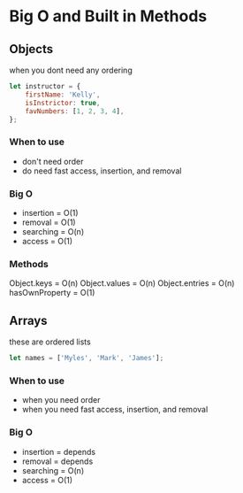 # Big O and Built in Methods

## Objects

when you dont need any ordering

```js
let instructor = {
	firstName: 'Kelly',
	isInstrictor: true,
	favNumbers: [1, 2, 3, 4],
};
```

### When to use

- don't need order
- do need fast access, insertion, and removal

### Big O

- insertion = O(1)
- removal = O(1)
- searching = O(n)
- access = O(1)

### Methods

Object.keys = O(n)
Object.values = O(n)
Object.entries = O(n)
hasOwnProperty = O(1)

## Arrays

these are ordered lists

```js
let names = ['Myles', 'Mark', 'James'];
```

### When to use

- when you need order
- when you need fast access, insertion, and removal

### Big O

- insertion = depends
- removal = depends
- searching = O(n)
- access = O(1)

